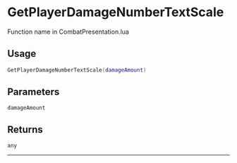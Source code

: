 # GetPlayerDamageNumberTextScale
Function name in CombatPresentation.lua
## Usage
```lua
GetPlayerDamageNumberTextScale(damageAmount)
```
## Parameters
`damageAmount`
## Returns
`any`

---